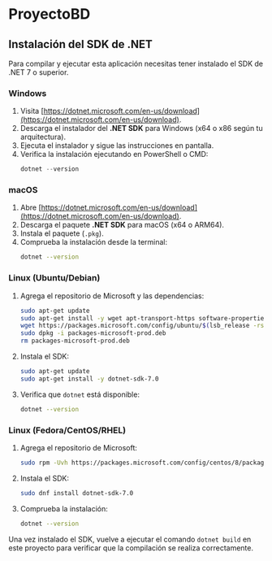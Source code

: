 # ProyectoBD

## Instalación del SDK de .NET

Para compilar y ejecutar esta aplicación necesitas tener instalado el SDK de .NET 7 o superior.

### Windows
1. Visita [https://dotnet.microsoft.com/en-us/download](https://dotnet.microsoft.com/en-us/download).
2. Descarga el instalador del **.NET SDK** para Windows (x64 o x86 según tu arquitectura).
3. Ejecuta el instalador y sigue las instrucciones en pantalla.
4. Verifica la instalación ejecutando en PowerShell o CMD:
   ```powershell
   dotnet --version
   ```

### macOS
1. Abre [https://dotnet.microsoft.com/en-us/download](https://dotnet.microsoft.com/en-us/download).
2. Descarga el paquete **.NET SDK** para macOS (x64 o ARM64).
3. Instala el paquete (`.pkg`).
4. Comprueba la instalación desde la terminal:
   ```bash
   dotnet --version
   ```

### Linux (Ubuntu/Debian)
1. Agrega el repositorio de Microsoft y las dependencias:
   ```bash
   sudo apt-get update
   sudo apt-get install -y wget apt-transport-https software-properties-common
   wget https://packages.microsoft.com/config/ubuntu/$(lsb_release -rs)/packages-microsoft-prod.deb -O packages-microsoft-prod.deb
   sudo dpkg -i packages-microsoft-prod.deb
   rm packages-microsoft-prod.deb
   ```
2. Instala el SDK:
   ```bash
   sudo apt-get update
   sudo apt-get install -y dotnet-sdk-7.0
   ```
3. Verifica que `dotnet` está disponible:
   ```bash
   dotnet --version
   ```

### Linux (Fedora/CentOS/RHEL)
1. Agrega el repositorio de Microsoft:
   ```bash
   sudo rpm -Uvh https://packages.microsoft.com/config/centos/8/packages-microsoft-prod.rpm
   ```
2. Instala el SDK:
   ```bash
   sudo dnf install dotnet-sdk-7.0
   ```
3. Comprueba la instalación:
   ```bash
   dotnet --version
   ```

Una vez instalado el SDK, vuelve a ejecutar el comando `dotnet build` en este proyecto para verificar que la compilación se realiza correctamente.
